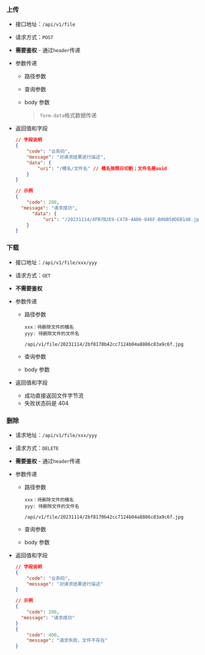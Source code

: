 ### 上传

- 接口地址：`/api/v1/file`

- 请求方式：`POST`

- **需要鉴权** - 通过`header`传递

- 参数传递

  - 路径参数

  - 查询参数

  - body 参数

    > `form-data`格式数据传递

- 返回值和字段

  ```json
  // 字段说明
  {
      "code": "业务码",
      "message": "对请求结果进行描述",
      "data": {
          "uri": "/桶名/文件名" // 桶名按照日切割；文件名是uuid
      }
  }

  // 示例
  {
      "code": 200,
  	"message": "请求成功",
    	"data": {
    		"uri": "/20231114/4FB7B2E9-C478-4A06-846F-B06B58DEB148.jpg"
      }
  }
  ```

### 下载

- 接口地址：`/api/v1/file/xxx/yyy`

- 请求方式：`GET`

- **不需要鉴权**

- 参数传递

  - 路径参数

    ```text
    xxx：待删除文件的桶名
    yyy: 待删除文件的文件名

    /api/v1/file/20231114/2bf8170b42cc7124b04a8886c83a9c6f.jpg
    ```

  - 查询参数

  - body 参数

- 返回值和字段

  - 成功直接返回文件字节流
  - 失败状态码是 404

### 删除

- 请求地址：`/api/v1/file/xxx/yyy`

- 请求方式：`DELETE`

- **需要鉴权** - 通过`header`传递

- 参数传递

  - 路径参数

    ```text
    xxx：待删除文件的桶名
    yyy: 待删除文件的文件名

    /api/v1/file/20231114/2bf8170b42cc7124b04a8886c83a9c6f.jpg
    ```

  - 查询参数

  - body 参数

- 返回值和字段

  ```json
  // 字段说明
  {
      "code": "业务码",
      "message": "对请求结果进行描述"
  }

  // 示例
  {
      "code": 200,
  	"message": "请求成功"
  }
  {
      "code": 400,
      "message": "请求失败，文件不存在"
  }
  ```
